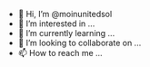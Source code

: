 - 👋 Hi, I’m @moinunitedsol
- 👀 I’m interested in ...
- 🌱 I’m currently learning ...
- 💞️ I’m looking to collaborate on ...
- 📫 How to reach me ...

<!---
moinunitedsol/moinunitedsol is a ✨ special ✨ repository because its `README.md` (this file) appears on your GitHub profile.
You can click the Preview link to take a look at your changes.
--->
